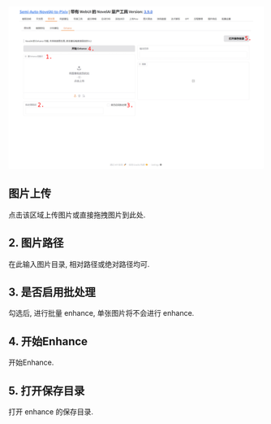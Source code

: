 ![](../../../assets/images/guide/i2i/enhance.png)

## 图片上传

点击该区域上传图片或直接拖拽图片到此处.

## 2. 图片路径

在此输入图片目录, 相对路径或绝对路径均可.

## 3. 是否启用批处理

勾选后, 进行批量 enhance, 单张图片将不会进行 enhance.

## 4. 开始Enhance

开始Enhance.

## 5. 打开保存目录

打开 enhance 的保存目录.
